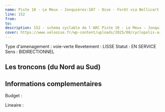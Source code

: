 ```yaml
---
name: Piste 10 - Le Meux - Jonquières:107 - Oise - Forêt via Bellicart 
line: 152
from: 
to:  
description: 152 - schema cyclable de l'ARC Piste 10 - Le Meux - Jonquières:107 - Oise - Forêt via Bellicart 
cover: https://www.velooise.fr/wp-content/uploads/2025/08/cyclopolis-arc-152.jpg
---
```

Type d'amenagement : voie-verte
Revetement : LISSE
Statut : EN SERVICE
Sens : BIDIRECTIONNEL
## Les troncons (du Nord au Sud)

## Informations complementaires

Budget  : 

Lineaire :

